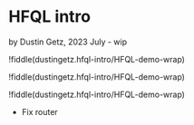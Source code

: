 # HFQL intro

by Dustin Getz, 2023 July - wip

!fiddle[](dustingetz.hfql-intro/Teeshirt-orders-1)(dustingetz.hfql-intro/HFQL-demo-wrap)

!fiddle[](dustingetz.hfql-intro/Teeshirt-orders-2)(dustingetz.hfql-intro/HFQL-demo-wrap)

!fiddle[](dustingetz.hfql-intro/Teeshirt-orders-3)(dustingetz.hfql-intro/HFQL-demo-wrap)

* Fix router